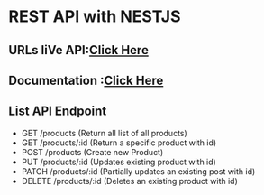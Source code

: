 # REST API with NESTJS

## URLs liVe API:[Click Here](https://w12mesel.fly.dev)

## Documentation :[Click Here](https://solar-shadow-716355.postman.co/workspace/Team-Workspace~45ff07bd-a6de-4612-8843-7176335710b7/collection/26678521-f31565a7-6311-4507-85de-77d007124190?ctx=documentation)

## List API Endpoint

- GET /products (Return all list of all products)
- GET /products/:id (Return a specific product with id)
- POST /products (Create new Product)
- PUT /products/:id (Updates existing product with id)
- PATCH /products/:id (Partially updates an existing post with id)
- DELETE /products/:id (Deletes an existing product with id)
